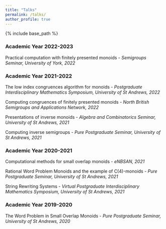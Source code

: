 ```yaml
---
title: "Talks"
permalink: /talks/
author_profile: true
---
```

{% include base_path %}


### Academic Year 2022-2023

Practical computation with finitely presented monoids - *Semigroups Seminar, University of York, 2022*

### Academic Year 2021-2022

The low index congruences algorithm for monoids - *Postgraduate Interdisciplinary Mathematics Symposium, University of St Andrews, 2022*

Computing congruences of finitely presented monoids - *North British Semigroups and Applications Network, 2022*

Presentations of inverse monoids - *Algebra and Combinatorics Seminar, University of St Andrews, 2021*

Computing inverse semigroups - *Pure Postgraduate Seminar, University of St Andrews, 2021*

### Academic Year 2020-2021

Computational methods for small overlap monoids - *eNBSAN, 2021*

Rational Word Problem Monoids and the example of C(4)-monoids - *Pure Postgraduate Seminar, University of St Andrews, 2021*

String Rewriting Systems - *Virtual Postgraduate Interdisciplinary Mathematics Symposium, University of St Andrews, 2021*

### Academic Year 2019-2020

The Word Problem in Small Overlap Monoids - *Pure Postgraduate Seminar, University of St Andrews, 2020* 
